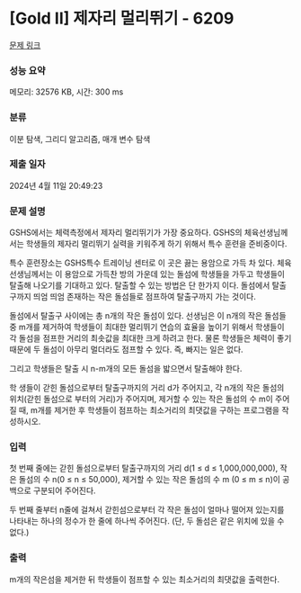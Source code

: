 # [Gold II] 제자리 멀리뛰기 - 6209 

[문제 링크](https://www.acmicpc.net/problem/6209) 

### 성능 요약

메모리: 32576 KB, 시간: 300 ms

### 분류

이분 탐색, 그리디 알고리즘, 매개 변수 탐색

### 제출 일자

2024년 4월 11일 20:49:23

### 문제 설명

<p>GSHS에서는 체력측정에서 제자리 멀리뛰기가 가장 중요하다. GSHS의 체육선생님께서는 학생들의 제자리 멀리뛰기 실력을 키워주게 하기 위해서 특수 훈련을 준비중이다.</p>

<p>특수 훈련장소는 GSHS특수 트레이닝 센터로 이 곳은 끓는 용암으로 가득 차 있다. 체육선생님께서는 이 용암으로 가득찬 방의 가운데 있는 돌섬에 학생들을 가두고 학생들이 탈출해 나오기를 기대하고 있다. 탈출할 수 있는 방법은 단 한가지 이다. 돌섬에서 탈출구까지 띄엄 띄엄 존재하는 작은 돌섬들로 점프하여 탈출구까지 가는 것이다.</p>

<p>돌섬에서 탈출구 사이에는 총 n개의 작은 돌섬이 있다. 선생님은 이 n개의 작은 돌섬들 중 m개를 제거하여 학생들이 최대한 멀리뛰기 연습의 효율을 높이기 위해서 학생들이 각 돌섬을 점프한 거리의 최솟값을 최대한 크게 하려고 한다. 물론 학생들은 체력이 좋기 때문에 두 돌섬이 아무리 멀더라도 점프할 수 있다. 즉, 빠지는 일은 없다.</p>

<p>그리고 학생들은 탈출 시 n-m개의 모든 돌섬을 밟으면서 탈출해야 한다.</p>

<p>학 생들이 갇힌 돌섬으로부터 탈출구까지의 거리 d가 주어지고, 각 n개의 작은 돌섬의 위치(갇힌 돌섬으로 부터의 거리)가 주어지며, 제거할 수 있는 작은 돌섬의 수 m이 주어질 때, m개를 제거한 후 학생들이 점프하는 최소거리의 최댓값을 구하는 프로그램을 작성하시오.</p>

### 입력 

 <p>첫 번째 줄에는 갇힌 돌섬으로부터 탈출구까지의 거리 d(1 ≤ d ≤ 1,000,000,000), 작은 돌섬의 수 n(0 ≤ n ≤ 50,000), 제거할 수 있는 작은 돌섬의 수 m (0 ≤ m ≤ n)이 공백으로 구분되어 주어진다.</p>

<p>두 번째 줄부터 n줄에 걸쳐서 갇힌섬으로부터 각 작은 돌섬이 얼마나 떨어져 있는지를 나타내는 하나의 정수가 한 줄에 하나씩 주어진다. (단, 두 돌섬은 같은 위치에 있을 수 없다.)</p>

### 출력 

 <p>m개의 작은섬을 제거한 뒤 학생들이 점프할 수 있는 최소거리의 최댓값을 출력한다.</p>

